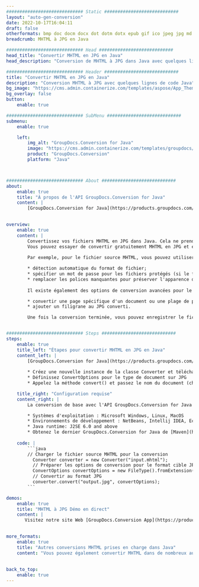 ```yaml
---
############################# Static ############################
layout: "auto-gen-conversion"
date: 2022-10-17T16:04:11
draft: false
otherformats: bmp doc docm docx dot dotm dotx epub gif ico jpeg jpg md odt ott pdf png psd rtf tex tif tiff txt xps
breadcrumb: MHTML à JPG en Java

############################# Head ############################
head_title: "Convertir MHTML en JPG en Java"
head_description: "Conversion de MHTML à JPG dans Java avec quelques lignes de code. Convertissez plus de 160 formats de fichiers à l'aide de l'API de conversion de documents GroupDocs pour Java"

############################# Header ############################
title: "Convertir MHTML en JPG en Java"
description: "Conversion MHTML à JPG avec quelques lignes de code Java"
bg_image: "https://cms.admin.containerize.com/templates/aspose/App_Themes/V3/images/bg/header1.png"
bg_overlay: false
button:
    enable: true

############################# SubMenu ############################
submenu:
    enable: true

    left:
        img_alt: "GroupDocs.Conversion for Java"
        image: "https://cms.admin.containerize.com/templates/groupdocs/images/product-logos/90x90-noborder/groupdocs-conversion-java.png"
        product: "GroupDocs.Conversion"
        platform: "Java"



############################# About ############################
about:
    enable: true
    title: "À propos de l'API GroupDocs.Conversion for Java"
    content: |
        [GroupDocs.Conversion for Java](https://products.groupdocs.com/conversion/java/) est une API de conversion de format de fichier avancée pour la conversion entre les formats d'image et de document populaires tels que Microsoft Office, OpenDocument, PDF, HTML, e-mail, CAO. et bien plus encore avec seulement quelques lignes de code. L'API native détecte automatiquement les formats des documents originaux et propose de nombreuses options de personnalisation des documents convertis. Outre la fonction d'extraction d'informations d'un document, il prend également en charge la mise en cache des résultats de conversion sur le disque local par défaut. Cependant, tout type de stockage de cache peut être pris en charge en implémentant les interfaces appropriées - Amazon S3, Dropbox, Google Drive, Windows Azure, Reddis ou tout autre.
    

overview:
    enable: true
    content: |
        Convertissez vos fichiers MHTML en JPG dans Java. Cela ne prend que quelques lignes de code Java sur n'importe quelle plate-forme de votre choix, telle que Windows, Linux, macOS.
        Vous pouvez essayer de convertir gratuitement MHTML en JPG et évaluer la qualité des résultats de conversion. En plus des scripts de conversion de fichiers simples, vous pouvez essayer des options plus sophistiquées pour charger le fichier source MHTML et stocker la sortie JPG. 
        
        Par exemple, pour le fichier source MHTML, vous pouvez utiliser les options de chargement suivantes :

        * détection automatique du format de fichier;
        * spécifier un mot de passe pour les fichiers protégés (si le format de fichier le prend en charge);
        * remplacer les polices manquantes pour préserver l'apparence du document.
        
        Il existe également des options de conversion avancées pour le fichier JPG :

        * convertir une page spécifique d'un document ou une plage de pages;
        * ajouter un filigrane au JPG converti.

        Une fois la conversion terminée, vous pouvez enregistrer le fichier JPG dans votre chemin de fichier local ou dans un stockage tiers tel que FTP, Amazon S3, Google Drive, Dropbox, etc. Veuillez noter - pour convertir MHTML à JPG, vous n'avez pas besoin d'installer de logiciel supplémentaire, tel que MS Office, Open Office, Adobe Acrobat Reader, etc.


############################# Steps ############################
steps:
    enable: true
    title_left: "Étapes pour convertir MHTML en JPG en Java"
    content_left: |
        [GroupDocs.Conversion for Java](https://products.groupdocs.com/conversion/java/) permet aux développeurs de convertir facilement le fichier MHTML en JPG avec quelques lignes de code.
        
        * Créez une nouvelle instance de la classe Converter et téléchargez le fichier MHTML avec le chemin complet
        * Définissez ConvertOptions pour le type de document sur JPG
        * Appelez la méthode convert() et passez le nom du document (chemin complet) et le format (JPG) en tant que paramètre

    title_right: "Configuration requise"
    content_right: |
        La conversion de base avec l'API GroupDocs.Conversion for Java peut être effectuée avec seulement quelques lignes de code. Nos API sont prises en charge sur toutes les principales plates-formes et systèmes d'exploitation. Avant d'exécuter le code ci-dessous, assurez-vous que les prérequis suivants sont installés sur votre système.

        * Systèmes d'exploitation : Microsoft Windows, Linux, MacOS
        * Environnements de développement : NetBeans, Intellij IDEA, Eclipse, etc.
        * Java runtime: J2SE 6.0 and above
        * Obtenez le dernier GroupDocs.Conversion for Java de [Maven](https://repository.groupdocs.com/webapp/#/artifacts/browse/tree/General/repo/com/groupdocs/groupdocs-conversion)
         
    code: |
        ```java    
        // Charger le fichier source MHTML pour la conversion
          Converter converter = new Converter("input.mhtml");
          // Préparer les options de conversion pour le format cible JPG
          ConvertOptions convertOptions = new FileType().fromExtension("jpg").getConvertOptions();
          // Convertir au format JPG
          converter.convert("output.jpg", convertOptions);
        ```

demos:
    enable: true
    title: "MHTML à JPG Démo en direct"
    content: |
       Visitez notre site Web [GroupDocs.Conversion App](https://products.groupdocs.app/conversion/family) et essayez la conversion MHTML à JPG maintenant. La démo gratuite présente les avantages suivants
          

more_formats:
    enable: true
    title: "Autres conversions MHTML prises en charge dans Java"
    content: "Vous pouvez également convertir MHTML dans de nombreux autres formats de fichiers. Veuillez consulter la liste ci-dessous."
       
       
back_to_top:
    enable: true
---
```

